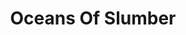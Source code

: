 ---
title: "Oceans Of Slumber"
summary: "Progressive metal band from Houston, Texas, USA. Formed in 2011."
image: "oceans-of-slumber.jpg"
apple_music_artist_url: "https://music.apple.com/gb/artist/oceans-of-slumber/598002228"
---